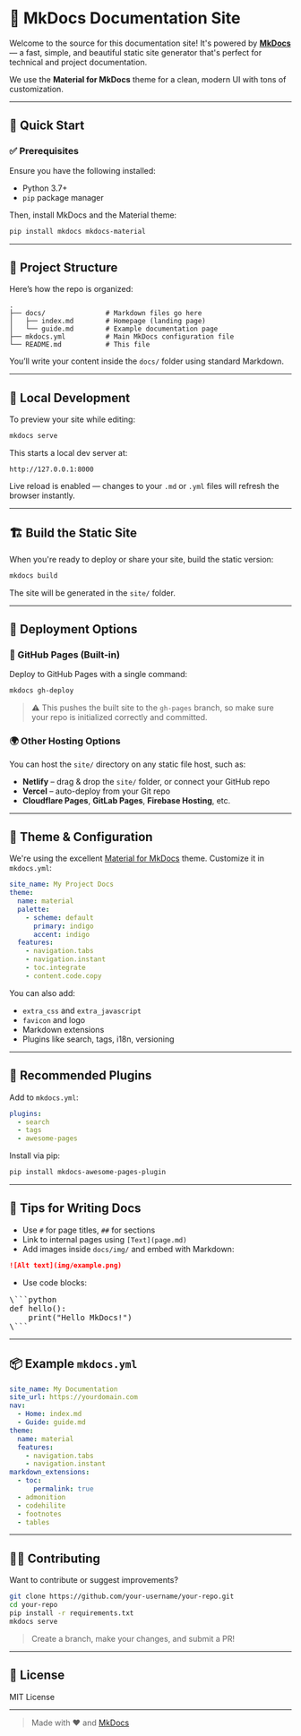# 📘 MkDocs Documentation Site

Welcome to the source for this documentation site! It's powered by [**MkDocs**](https://www.mkdocs.org/) — a fast, simple, and beautiful static site generator that's perfect for technical and project documentation.

We use the **Material for MkDocs** theme for a clean, modern UI with tons of customization.

---

## 🚀 Quick Start

### ✅ Prerequisites

Ensure you have the following installed:

- Python 3.7+
- `pip` package manager

Then, install MkDocs and the Material theme:

```bash
pip install mkdocs mkdocs-material
```

---

## 📂 Project Structure

Here’s how the repo is organized:

```
.
├── docs/               # Markdown files go here
│   ├── index.md        # Homepage (landing page)
│   └── guide.md        # Example documentation page
├── mkdocs.yml          # Main MkDocs configuration file
└── README.md           # This file
```

You’ll write your content inside the `docs/` folder using standard Markdown.

---

## 🧪 Local Development

To preview your site while editing:

```bash
mkdocs serve
```

This starts a local dev server at:

```
http://127.0.0.1:8000
```

Live reload is enabled — changes to your `.md` or `.yml` files will refresh the browser instantly.

---

## 🏗️ Build the Static Site

When you're ready to deploy or share your site, build the static version:

```bash
mkdocs build
```

The site will be generated in the `site/` folder.

---

## 🚀 Deployment Options

### 📄 GitHub Pages (Built-in)

Deploy to GitHub Pages with a single command:

```bash
mkdocs gh-deploy
```

> ⚠️ This pushes the built site to the `gh-pages` branch, so make sure your repo is initialized correctly and committed.

### 🌍 Other Hosting Options

You can host the `site/` directory on any static file host, such as:

- **Netlify** – drag & drop the `site/` folder, or connect your GitHub repo
- **Vercel** – auto-deploy from your Git repo
- **Cloudflare Pages**, **GitLab Pages**, **Firebase Hosting**, etc.

---

## 🎨 Theme & Configuration

We're using the excellent [Material for MkDocs](https://squidfunk.github.io/mkdocs-material/) theme. Customize it in `mkdocs.yml`:

```yaml
site_name: My Project Docs
theme:
  name: material
  palette:
    - scheme: default
      primary: indigo
      accent: indigo
  features:
    - navigation.tabs
    - navigation.instant
    - toc.integrate
    - content.code.copy
```

You can also add:

- `extra_css` and `extra_javascript`
- `favicon` and logo
- Markdown extensions
- Plugins like search, tags, i18n, versioning

---

## 🔌 Recommended Plugins

Add to `mkdocs.yml`:

```yaml
plugins:
  - search
  - tags
  - awesome-pages
```

Install via pip:

```bash
pip install mkdocs-awesome-pages-plugin
```

---

## 🧪 Tips for Writing Docs

- Use `#` for page titles, `##` for sections
- Link to internal pages using `[Text](page.md)`
- Add images inside `docs/img/` and embed with Markdown:

```markdown
![Alt text](img/example.png)
```

- Use code blocks:

<pre>
\```python
def hello():
    print("Hello MkDocs!")
\```
</pre>

---

## 📦 Example `mkdocs.yml`

```yaml
site_name: My Documentation
site_url: https://yourdomain.com
nav:
  - Home: index.md
  - Guide: guide.md
theme:
  name: material
  features:
    - navigation.tabs
    - navigation.instant
markdown_extensions:
  - toc:
      permalink: true
  - admonition
  - codehilite
  - footnotes
  - tables
```

---

## 🧑‍💻 Contributing

Want to contribute or suggest improvements?

```bash
git clone https://github.com/your-username/your-repo.git
cd your-repo
pip install -r requirements.txt
mkdocs serve
```

> Create a branch, make your changes, and submit a PR!

---

## 📄 License

MIT License

---

> Made with ❤️ and [MkDocs](https://www.mkdocs.org/)
